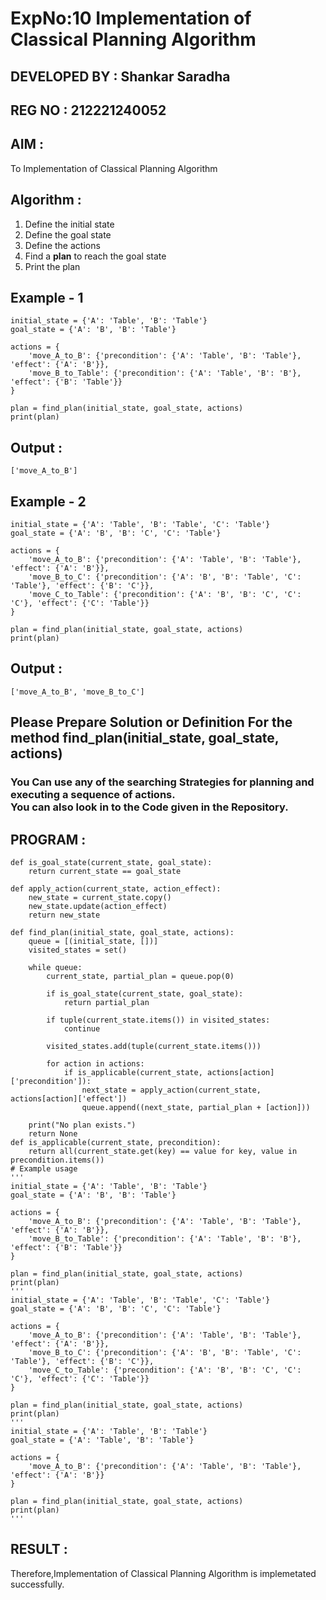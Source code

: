 # ExpNo:10 Implementation of Classical Planning Algorithm

## DEVELOPED BY : Shankar Saradha 
## REG NO : 212221240052

## AIM :

To Implementation of Classical Planning Algorithm
## Algorithm :
<ol>
  <li>Define the initial state</li>
  <li>Define the goal state</li>
  <li>Define the actions</li>
  <li>Find a <b>plan</b> to reach the goal state</li>
  <li>Print the plan</li>
</ol>

## Example - 1
```
initial_state = {'A': 'Table', 'B': 'Table'}
goal_state = {'A': 'B', 'B': 'Table'}

actions = {
    'move_A_to_B': {'precondition': {'A': 'Table', 'B': 'Table'}, 'effect': {'A': 'B'}},
    'move_B_to_Table': {'precondition': {'A': 'Table', 'B': 'B'}, 'effect': {'B': 'Table'}}
}

plan = find_plan(initial_state, goal_state, actions)
print(plan)
```
## Output :
```
['move_A_to_B']
```
## Example - 2
```
initial_state = {'A': 'Table', 'B': 'Table', 'C': 'Table'}
goal_state = {'A': 'B', 'B': 'C', 'C': 'Table'}

actions = {
    'move_A_to_B': {'precondition': {'A': 'Table', 'B': 'Table'}, 'effect': {'A': 'B'}},
    'move_B_to_C': {'precondition': {'A': 'B', 'B': 'Table', 'C': 'Table'}, 'effect': {'B': 'C'}},
    'move_C_to_Table': {'precondition': {'A': 'B', 'B': 'C', 'C': 'C'}, 'effect': {'C': 'Table'}}
}

plan = find_plan(initial_state, goal_state, actions)
print(plan)
```
## Output :
```
['move_A_to_B', 'move_B_to_C']
```

## Please Prepare Solution or Definition For the method find_plan(initial_state, goal_state, actions)
<h3>You Can use any of the searching Strategies for planning and executing a sequence of actions.<br> You can also look in to the Code given in the Repository.</h3>

## PROGRAM :
```
def is_goal_state(current_state, goal_state):
    return current_state == goal_state

def apply_action(current_state, action_effect):
    new_state = current_state.copy()
    new_state.update(action_effect)
    return new_state

def find_plan(initial_state, goal_state, actions):
    queue = [(initial_state, [])]
    visited_states = set()

    while queue:
        current_state, partial_plan = queue.pop(0)

        if is_goal_state(current_state, goal_state):
            return partial_plan

        if tuple(current_state.items()) in visited_states:
            continue

        visited_states.add(tuple(current_state.items()))

        for action in actions:
            if is_applicable(current_state, actions[action]['precondition']):
                next_state = apply_action(current_state, actions[action]['effect'])
                queue.append((next_state, partial_plan + [action]))

    print("No plan exists.")
    return None
def is_applicable(current_state, precondition):
    return all(current_state.get(key) == value for key, value in precondition.items())
# Example usage
'''
initial_state = {'A': 'Table', 'B': 'Table'}
goal_state = {'A': 'B', 'B': 'Table'}

actions = {
    'move_A_to_B': {'precondition': {'A': 'Table', 'B': 'Table'}, 'effect': {'A': 'B'}},
    'move_B_to_Table': {'precondition': {'A': 'Table', 'B': 'B'}, 'effect': {'B': 'Table'}}
}

plan = find_plan(initial_state, goal_state, actions)
print(plan)
'''
initial_state = {'A': 'Table', 'B': 'Table', 'C': 'Table'}
goal_state = {'A': 'B', 'B': 'C', 'C': 'Table'}

actions = {
    'move_A_to_B': {'precondition': {'A': 'Table', 'B': 'Table'}, 'effect': {'A': 'B'}},
    'move_B_to_C': {'precondition': {'A': 'B', 'B': 'Table', 'C': 'Table'}, 'effect': {'B': 'C'}},
    'move_C_to_Table': {'precondition': {'A': 'B', 'B': 'C', 'C': 'C'}, 'effect': {'C': 'Table'}}
}

plan = find_plan(initial_state, goal_state, actions)
print(plan)
'''
initial_state = {'A': 'Table', 'B': 'Table'}
goal_state = {'A': 'Table', 'B': 'Table'}

actions = {
    'move_A_to_B': {'precondition': {'A': 'Table', 'B': 'Table'}, 'effect': {'A': 'B'}}
}

plan = find_plan(initial_state, goal_state, actions)
print(plan)
'''
```
## RESULT :
Therefore,Implementation of Classical Planning Algorithm is implemetated successfully.
